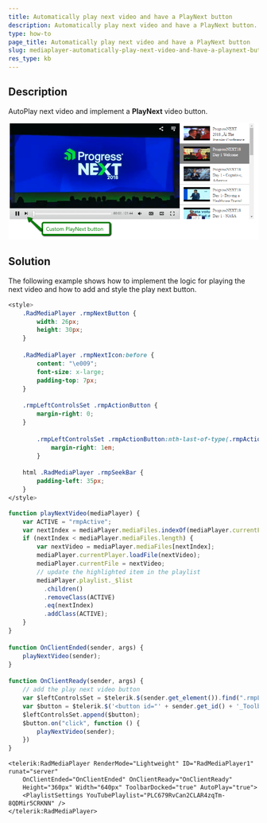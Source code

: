 ```yaml
---
title: Automatically play next video and have a PlayNext button
description: Automatically play next video and have a PlayNext button. Check it now!
type: how-to
page_title: Automatically play next video and have a PlayNext button
slug: mediaplayer-automatically-play-next-video-and-have-a-playnext-button
res_type: kb
---
```



## Description

AutoPlay next video and implement a **PlayNext** video button.  

![PlayNext button in RadMediaPlayer](images/mediaplayer-playnext-button.png)

## Solution

The following example shows how to implement the logic for playing the next video and how to add and style the play next button.

````CSS
<style>
    .RadMediaPlayer .rmpNextButton {
        width: 26px;
        height: 30px;
    }
 
    .RadMediaPlayer .rmpNextIcon:before {
        content: "\e009";
        font-size: x-large;
        padding-top: 7px;
    }
 
    .rmpLeftControlsSet .rmpActionButton {
        margin-right: 0;
    }
 
        .rmpLeftControlsSet .rmpActionButton:nth-last-of-type(.rmpActionButton) {
            margin-right: 1em;
        }
 
    html .RadMediaPlayer .rmpSeekBar {
        padding-left: 35px;
    }
</style>
````

````JavaScript
function playNextVideo(mediaPlayer) {
    var ACTIVE = "rmpActive";
    var nextIndex = mediaPlayer.mediaFiles.indexOf(mediaPlayer.currentFile) + 1
    if (nextIndex < mediaPlayer.mediaFiles.length) {
        var nextVideo = mediaPlayer.mediaFiles[nextIndex];
        mediaPlayer.currentPlayer.loadFile(nextVideo);
        mediaPlayer.currentFile = nextVideo;
        // update the highlighted item in the playlist
        mediaPlayer.playlist._$list
          .children()
          .removeClass(ACTIVE)
          .eq(nextIndex)
          .addClass(ACTIVE);
    }
}
 
function OnClientEnded(sender, args) {
    playNextVideo(sender);
}
 
function OnClientReady(sender, args) {
    // add the play next video button
    var $leftControlsSet = $telerik.$(sender.get_element()).find(".rmpLeftControlsSet");
    var $button = $telerik.$('<button id="' + sender.get_id() + '_Toolbar_NextButton" type="button" class="rmpActionButton rmpNextButton" title="Next"><span class="rmpIcon rmpNextIcon"></span></button>');
    $leftControlsSet.append($button);
    $button.on("click", function () {
        playNextVideo(sender);
    })
}
````

````ASP.NET
<telerik:RadMediaPlayer RenderMode="Lightweight" ID="RadMediaPlayer1" runat="server"
    OnClientEnded="OnClientEnded" OnClientReady="OnClientReady"
    Height="360px" Width="640px" ToolbarDocked="true" AutoPlay="true">
    <PlaylistSettings YouTubePlaylist="PLC679RvCan2CLAR4zqTm-8QDMir5CRKNN" />
</telerik:RadMediaPlayer>
````






